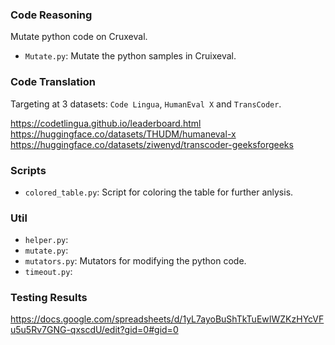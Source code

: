 ### Code Reasoning

Mutate python code on Cruxeval.

- `Mutate.py`: Mutate the python samples in Cruixeval.



### Code Translation

Targeting at 3 datasets: `Code Lingua`, `HumanEval X` and `TransCoder`.

https://codetlingua.github.io/leaderboard.html
https://huggingface.co/datasets/THUDM/humaneval-x
https://huggingface.co/datasets/ziwenyd/transcoder-geeksforgeeks 



### Scripts

- `colored_table.py`: Script for coloring the table for further anlysis.



### Util

- `helper.py`:
- `mutate.py`:
- `mutators.py`: Mutators for modifying the python code.
- `timeout.py`:



### Testing Results
https://docs.google.com/spreadsheets/d/1yL7ayoBuShTkTuEwIWZKzHYcVFu5u5Rv7GNG-qxscdU/edit?gid=0#gid=0
